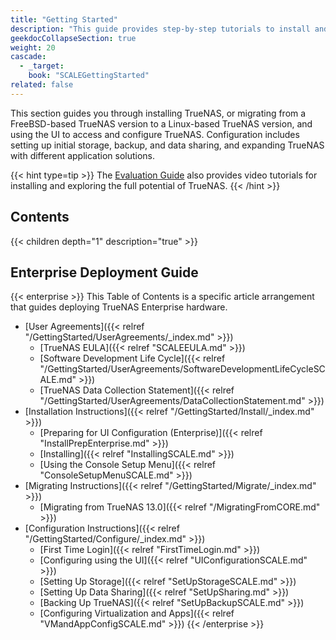 ```yaml
---
title: "Getting Started"
description: "This guide provides step-by-step tutorials to install and configure TrueNAS. An additional guide shows how to apply and configure TrueNAS Enterprise licensed systems."
geekdocCollapseSection: true
weight: 20
cascade:
  - _target:
    book: "SCALEGettingStarted"
related: false
---
```


This section guides you through installing TrueNAS, or migrating from a FreeBSD-based TrueNAS version to a Linux-based TrueNAS version, and using the UI to access and configure TrueNAS.
Configuration includes setting up initial storage, backup, and data sharing, and expanding TrueNAS with different application solutions.

{{< hint type=tip >}}
The [Evaluation Guide](https://www.truenas.com/evaluating-truenas-scale/) also provides video tutorials for installing and exploring the full potential of TrueNAS.
{{< /hint >}}

<div class="noprint">

## Contents

{{< children depth="1" description="true" >}}

## Enterprise Deployment Guide

{{< enterprise >}}
This Table of Contents is a specific article arrangement that guides deploying TrueNAS Enterprise hardware.

* [User Agreements]({{< relref "/GettingStarted/UserAgreements/_index.md" >}})
  * [TrueNAS EULA]({{< relref "SCALEEULA.md" >}})
  * [Software Development Life Cycle]({{< relref "/GettingStarted/UserAgreements/SoftwareDevelopmentLifeCycleSCALE.md" >}})
  * [TrueNAS Data Collection Statement]({{< relref "/GettingStarted/UserAgreements/DataCollectionStatement.md" >}})
* [Installation Instructions]({{< relref "/GettingStarted/Install/_index.md" >}})
  * [Preparing for UI Configuration (Enterprise)]({{< relref "InstallPrepEnterprise.md" >}})
  * [Installing]({{< relref "InstallingSCALE.md" >}})
  * [Using the Console Setup Menu]({{< relref "ConsoleSetupMenuSCALE.md" >}})
* [Migrating Instructions]({{< relref "/GettingStarted/Migrate/_index.md" >}})
  * [Migrating from TrueNAS 13.0]({{< relref "/MigratingFromCORE.md" >}})
* [Configuration Instructions]({{< relref "/GettingStarted/Configure/_index.md" >}})
  * [First Time Login]({{< relref "FirstTimeLogin.md" >}})
  * [Configuring using the UI]({{< relref "UIConfigurationSCALE.md" >}})
  * [Setting Up Storage]({{< relref "SetUpStorageSCALE.md" >}})
  * [Setting Up Data Sharing]({{< relref "SetUpSharing.md" >}})
  * [Backing Up TrueNAS]({{< relref "SetUpBackupSCALE.md" >}})
  * [Configuring Virtualization and Apps]({{< relref "VMandAppConfigSCALE.md" >}})
{{< /enterprise >}}

</div>
